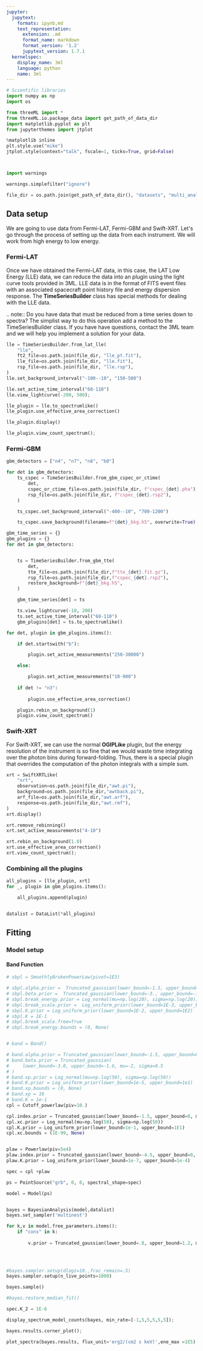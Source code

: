 ```yaml
---
jupyter:
  jupytext:
    formats: ipynb,md
    text_representation:
      extension: .md
      format_name: markdown
      format_version: '1.2'
      jupytext_version: 1.7.1
  kernelspec:
    display_name: 3ml
    language: python
    name: 3ml
---
```


```python
# Scientific libraries
import numpy as np
import os

from threeML import *
from threeML.io.package_data import get_path_of_data_dir
import matplotlib.pyplot as plt
from jupyterthemes import jtplot

%matplotlib inline
plt.style.use("mike")
jtplot.style(context="talk", fscale=1, ticks=True, grid=False)



import warnings

warnings.simplefilter("ignore")

file_dir = os.path.join(get_path_of_data_dir(), "datasets", "multi_analysis")
```

## Data setup
We are going to use data from Fermi-LAT, Fermi-GBM and Swift-XRT. Let's go through the process of setting up the data from each instrument. We will work from high energy to low energy.



### Fermi-LAT
Once we have obtained the Fermi-LAT data, in this case, the LAT Low Energy (LLE) data, we can reduce the data into an plugin using the light curve tools provided in 3ML. LLE data is in the format of FITS event files with an associated spacecraft point history file and energy dispersion response. The **TimeSeriesBuilder** class has special methods for dealing with the LLE data.


<!-- #raw -->
.. note::
    Do you have data that must be reduced from a time series down to spectra? The simplist way to do this operation add a method to the TimeSeriesBuilder class. If you have have questions, contact the 3ML team and we will help you implement a solution for your data. 
<!-- #endraw -->

```python
lle = TimeSeriesBuilder.from_lat_lle(
    "lle",
    ft2_file=os.path.join(file_dir, "lle_pt.fit"),
    lle_file=os.path.join(file_dir, "lle.fit"),
    rsp_file=os.path.join(file_dir, "lle.rsp"),
)
lle.set_background_interval("-100--10", "150-500")

lle.set_active_time_interval("68-110")
lle.view_lightcurve(-200, 500);
```

```python
lle_plugin = lle.to_spectrumlike()
lle_plugin.use_effective_area_correction()

lle_plugin.display()
```

```python
lle_plugin.view_count_spectrum();
```

### Fermi-GBM

```python
gbm_detectors = ["n4", "n7", "n8", "b0"]

for det in gbm_detectors:
    ts_cspec = TimeSeriesBuilder.from_gbm_cspec_or_ctime(
        det,
        cspec_or_ctime_file=os.path.join(file_dir, f"cspec_{det}.pha"),
        rsp_file=os.path.join(file_dir, f"cspec_{det}.rsp2"),
    )

    ts_cspec.set_background_interval("-400--10", "700-1200")

    ts_cspec.save_background(filename=f"{det}_bkg.h5", overwrite=True)
```

```python
gbm_time_series = {}
gbm_plugins = {}
for det in gbm_detectors:


    ts = TimeSeriesBuilder.from_gbm_tte(
        det,
        tte_file=os.path.join(file_dir,f"tte_{det}.fit.gz"),
        rsp_file=os.path.join(file_dir,f"cspec_{det}.rsp2"),
        restore_background=f"{det}_bkg.h5",
    )

    gbm_time_series[det] = ts

    ts.view_lightcurve(-10, 200)
    ts.set_active_time_interval("68-110")
    gbm_plugins[det] = ts.to_spectrumlike()
```

```python
for det, plugin in gbm_plugins.items():

    if det.startswith("b"):

        plugin.set_active_measurements("250-30000")

    else:

        plugin.set_active_measurements("10-900")
        
    if det != "n3":
        
        plugin.use_effective_area_correction()

    plugin.rebin_on_background(1)
    plugin.view_count_spectrum()
```

### Swift-XRT

For Swift-XRT, we can use the normal **OGIPLike** plugin, but the energy resolution of the instrument is so fine that we would waste time integrating over the photon bins during forward-folding. Thus, there is a special plugin that overrides the computation of the photon integrals with a simple sum. 


```python
xrt = SwiftXRTLike(
    "xrt",
    observation=os.path.join(file_dir,"awt.pi"),
    background=os.path.join(file_dir,"awtback.pi"),
    arf_file=os.path.join(file_dir,"awt.arf"),
    response=os.path.join(file_dir,"awt.rmf"),
)
xrt.display()
```

```python
xrt.remove_rebinning()
xrt.set_active_measurements("4-10")

xrt.rebin_on_background(1.0)
xrt.use_effective_area_correction()
xrt.view_count_spectrum();
```

### Combining all the plugins

```python
all_plugins = [lle_plugin, xrt]
for _, plugin in gbm_plugins.items():

    all_plugins.append(plugin)


datalist = DataList(*all_plugins)
```

## Fitting


### Model setup


#### Band Function

```python
# sbpl = SmoothlyBrokenPowerLaw(pivot=1E3)

# sbpl.alpha.prior =  Truncated_gaussian(lower_bound=-1.5, upper_bound=0, mu=-1, sigma=1.)
# sbpl.beta.prior =  Truncated_gaussian(lower_bound=-3., upper_bound=-1.6, mu=-2, sigma=1.)
# sbpl.break_energy.prior = Log_normal(mu=np.log(20), sigma=np.log(20))
# sbpl.break_scale.prior =  Log_uniform_prior(lower_bound=1E-3, upper_bound=1.)
# sbpl.K.prior = Log_uniform_prior(lower_bound=1E-2, upper_bound=1E2)
# sbpl.K = 1E-1
# sbpl.break_scale.free=True
# sbpl.break_energy.bounds = (0, None)


# band = Band()

# band.alpha.prior = Truncated_gaussian(lower_bound=-1.5, upper_bound=0, mu=-1, sigma=0.5)
# band.beta.prior = Truncated_gaussian(
#     lower_bound=-3.0, upper_bound=-1.6, mu=-2, sigma=0.5
# )
# band.xp.prior = Log_normal(mu=np.log(50), sigma=np.log(50))
# band.K.prior = Log_uniform_prior(lower_bound=1e-5, upper_bound=1e1)
# band.xp.bounds = (0, None)
# band.xp = 10
# band.K = 1e-1
cpl = Cutoff_powerlaw(piv=10.)

cpl.index.prior = Truncated_gaussian(lower_bound=-1.5, upper_bound=0, mu=-1, sigma=0.5)
cpl.xc.prior = Log_normal(mu=np.log(50), sigma=np.log(50))
cpl.K.prior = Log_uniform_prior(lower_bound=1e-1, upper_bound=1E1)
cpl.xc.bounds = (1E-99, None)


plaw = Powerlaw(piv=5e4)
plaw.index.prior = Truncated_gaussian(lower_bound=-4.5, upper_bound=0, mu=-2, sigma=1)
plaw.K.prior = Log_uniform_prior(lower_bound=1e-7, upper_bound=1e-4)

spec = cpl +plaw

ps = PointSource("grb", 0, 0, spectral_shape=spec)

model = Model(ps)
```

```python

```

```python
bayes = BayesianAnalysis(model,datalist)
bayes.set_sampler('multinest')
```

```python
for k,v in model.free_parameters.items():
    if "cons" in k:
        
        v.prior = Truncated_gaussian(lower_bound=.8, upper_bound=1.2, mu=1, sigma=.1)
        
    
```

```python

#bayes.sampler.setup(dlogz=10.,frac_remain=.5)
bayes.sampler.setup(n_live_points=1000)

bayes.sample()

```

```python
#bayes.restore_median_fit()

spec.K_2 = 1E-6

display_spectrum_model_counts(bayes, min_rate=[-1,5,5,5,5,5]);
```

```python
bayes.results.corner_plot();
```

```python
plot_spectra(bayes.results, flux_unit='erg2/(cm2 s keV)',ene_max =1E5);
```

```python

```
